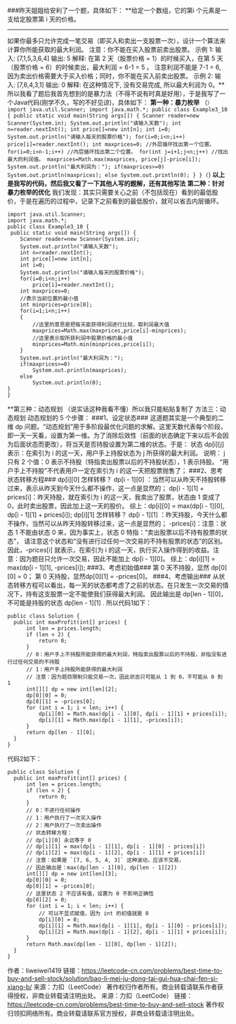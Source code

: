 ###昨天姐姐给安利了一个题，具体如下：
  **给定一个数组，它的第i 个元素是一支给定股票第 i 天的价格。
  ***
  如果你最多只允许完成一笔交易（即买入和卖出一支股票一次），设计一个算法来计算你所能获取的最大利润。
  注意：你不能在买入股票前卖出股票。
  示例 1:
  输入: [7,1,5,3,6,4]
  输出: 5
  解释: 在第 2 天（股票价格 = 1）的时候买入，在第 5 天（股票价格 = 6）的时候卖出，最大利润 = 6-1 = 5 。
  注意利润不能是 7-1 = 6, 因为卖出价格需要大于买入价格；同时，你不能在买入前卖出股票。
  示例 2:
  输入: [7,6,4,3,1]
  输出: 0
  解释: 在这种情况下, 没有交易完成, 所以最大利润为 0。**
  所以我看了题后我首先想到的是暴力法（不得不说有时真是好用），于是我写了一个Java代码(刚学不久，写的不好见谅)，具体如下：
  **第一种：暴力枚举**
  （```）
  import java.util.Scanner;
import java.math.*;
public class Example3_10 {
   public static void main(String args[]) {
	  Scanner reader=new Scanner(System.in);
	  System.out.println("请输入天数");
	  int n=reader.nextInt();
	  int price[]=new int[n];
	  int i=0;
	  System.out.println("请输入每天的股票价格");
	  for(i=0;i<n;i++)
		  price[i]=reader.nextInt();
	  int maxprices=0;
    //外层循环找出第一个位置。
	  for(i=0;i<n-1;i++)
      //内层循环找出第二个位置。
		  for(int j=i+1;j<n;j++)
        //找出最大的利润值。
			  maxprices=Math.max(maxprices, price[j]-price[i]);
	  System.out.println("最大利润为：");
	  if(maxprices>=0)
		  System.out.println(maxprices);
	  else
		  System.out.println(0);
}
}
(```)
  **以上是我写的代码，然后我又看了一下其他人写的题解，还有其他写法**
  **第二种：针对暴力枚举的优化**
  我们发现：其实只需要关心之前（不包括现在）看到的最低股价，于是在遍历的过程中，记录下之前看到的最低股价，就可以省去内层循环。
  ```
  import java.util.Scanner;
import java.math.*;
public class Example3_10 {
   public static void main(String args[]) {
	  Scanner reader=new Scanner(System.in);
	  System.out.println("请输入天数");
	  int n=reader.nextInt();
	  int price[]=new int[n];
	  int i=0;
	  System.out.println("请输入每天的股票价格");
	  for(i=0;i<n;i++)
		  price[i]=reader.nextInt();
	  int maxprices=0;
	  //表示当前位置的最小值
	  int minprices=price[0];
	  for(i=1;i<n;i++)
	  {
		  //这里的意思是把每天能获得利润进行比较，取利润最大值
		  maxprices=Math.max(maxprices,price[i]-minprices);
		  //这里表示取所获利润中股票价格的最小值
	      minprices=Math.min(minprices,price[i]);
	  }
	  System.out.println("最大利润为：");
	  if(maxprices>=0)
		  System.out.println(maxprices);
	  else
		  System.out.println(0);
}
}
```
  **第三种：动态规划
  （说实话这种我看不懂）所以我只能粘贴复制了
  方法三：动态规划
  动态规划的 5 个步骤：
  ###1、设定状态###
  这道题其实是一个典型的二维 dp 问题。“动态规划”用于多阶段最优化问题的求解。这里天数代表每个阶段，即一天一天看，设置为第一维。为了消除后效性（前面的状态确定下来以后不会因为后面状态而更改），将当天是否持股设置为第二维的状态。于是：
  状态 dp[i][j] 表示：在索引为 i 的这一天，用户手上持股状态为 j 所获得的最大利润。
  说明：
  j 只有 2 个值：0 表示不持股（特指卖出股票以后的不持股状态），1 表示持股。
  “用户手上不持股”不代表用户一定在索引为 i 的这一天把股票抛售了；
  ###2、思考状态转移方程###
  dp[i][0] 怎样转移？
  dp[i - 1][0] ：当然可以从昨天不持股转移过来，表示从昨天到今天什么都不操作，这一点是显然的；
  dp[i - 1][1] + prices[i]：昨天持股，就在索引为 i 的这一天，我卖出了股票，状态由 1 变成了 0，此时卖出股票，因此加上这一天的股价。
  综上：dp[i][0] = max(dp[i - 1][0], dp[i - 1][1] + prices[i]);
  dp[i][1] 怎样转移？
  dp[i - 1][1] ：昨天持股，今天什么都不操作，当然可以从昨天持股转移过来，这一点是显然的；
  -prices[i]：注意：状态 1 不能由状态 0 来，因为事实上，状态 0 特指：“卖出股票以后不持有股票的状态”，
  请注意这个状态和“没有进行过任何一次交易的不持有股票的状态”的区别。
  因此，-prices[i] 就表示，在索引为 i 的这一天，执行买入操作得到的收益。注意：因为题目只允许一次交易，因此不能加上 dp[i - 1][0]。
  综上：dp[i][1] = max(dp[i - 1][1], -prices[i]);
  ###3、考虑初始值###
  第 0 天不持股，显然 dp[0][0] = 0；
  第 0 天持股，显然dp[0][1] = -prices[0]。
  ###4、考虑输出###
  从状态转移方程可以看出，每一天的状态都考虑了之前的状态。在只发生一次交易的情况下，持有这支股票一定不能使我们获得最大利润。
  因此输出是 dp[len - 1][0]，不可能是持股的状态 dp[len - 1][1] .
  所以代码1如下：
  ```
  public class Solution {
    public int maxProfit(int[] prices) {
        int len = prices.length;
        if (len < 2) {
            return 0;
        }
        // 0：用户手上不持股所能获得的最大利润，特指卖出股票以后的不持股，非指没有进行过任何交易的不持股
        // 1：用户手上持股所能获得的最大利润
        // 注意：因为题目限制只能交易一次，因此状态只可能从 1 到 0，不可能从 0 到 1
        int[][] dp = new int[len][2];
        dp[0][0] = 0;
        dp[0][1] = -prices[0];
        for (int i = 1; i < len; i++) {
            dp[i][0] = Math.max(dp[i - 1][0], dp[i - 1][1] + prices[i]);
            dp[i][1] = Math.max(dp[i - 1][1], -prices[i]);
        }
        return dp[len - 1][0];
    }
}
```
  代码2如下：
  ```
  public class Solution {
    public int maxProfit(int[] prices) {
        int len = prices.length;
        if (len < 2) {
            return 0;
        }
        // 0：不进行任何操作
        // 1：用户执行了一次买入操作
        // 2：用户执行了一次卖出操作
        // 状态转移方程：
        // dp[i][0] 永远等于 0
        // dp[i][1] = max(dp[i - 1][1], dp[i - 1][0] - prices[i])
        // dp[i][2] = max(dp[i - 1][2], dp[i - 1][1] + prices[i])
        // 注意：如果是 `[7, 6, 5, 4, 3]` 这种波动，应该不交易，
        // 因此输出是：max(dp[len - 1][0], dp[len - 1][2])
        int[][] dp = new int[len][3];
        dp[0][0] = 0;
        dp[0][1] = -prices[0];
        // 这里状态 2 不应该有值，设置为 0 不影响正确性
        dp[0][2] = 0;
        for (int i = 1; i < len; i++) {
            // 可以不显式赋值，因为 int 的初值就是 0
            dp[i][0] = 0;
            dp[i][1] = Math.max(dp[i - 1][1], dp[i - 1][0] - prices[i]);
            dp[i][2] = Math.max(dp[i - 1][2], dp[i - 1][1] + prices[i]);
        }
        return Math.max(dp[len - 1][0], dp[len - 1][2]);
    }
}
```
  作者：liweiwei1419
  链接：https://leetcode-cn.com/problems/best-time-to-buy-and-sell-stock/solution/bao-li-mei-ju-dong-tai-gui-hua-chai-fen-si-xiang-b/
  来源：力扣（LeetCode）
  著作权归作者所有。商业转载请联系作者获得授权，非商业转载请注明出处。
  来源：力扣（LeetCode）
  链接：https://leetcode-cn.com/problems/best-time-to-buy-and-sell-stock
  著作权归领扣网络所有。商业转载请联系官方授权，非商业转载请注明出处。

